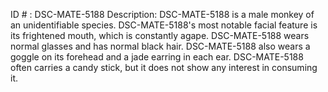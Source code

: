 ID # : DSC-MATE-5188
Description: DSC-MATE-5188 is a male monkey of an unidentifiable species. DSC-MATE-5188's most notable facial feature is its frightened mouth, which is constantly agape. DSC-MATE-5188 wears normal glasses and has normal black hair. DSC-MATE-5188 also wears a goggle on its forehead and a jade earring in each ear. DSC-MATE-5188 often carries a candy stick, but it does not show any interest in consuming it.